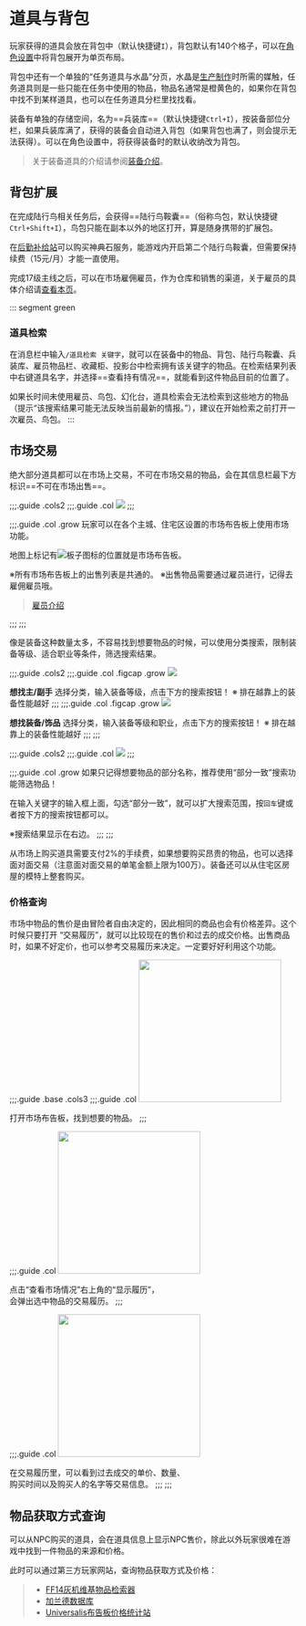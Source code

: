 # 道具与背包
玩家获得的道具会放在背包中（默认快捷键`I`），背包默认有140个格子，可以在[角色设置](/basic/config.md)中将背包展开为单页布局。

背包中还有一个单独的“任务道具与水晶”分页，水晶是[生产制作](/topic/craft.md)时所需的媒触，任务道具则是一些只能在任务中使用的物品，物品名通常是橙黄色的，如果你在背包中找不到某样道具，也可以在任务道具分栏里找找看。

装备有单独的存储空间，名为==兵装库==（默认快捷键`Ctrl+I`），按装备部位分栏，如果兵装库满了，获得的装备会自动进入背包（如果背包也满了，则会提示无法获得）。可以在角色设置中，将获得装备时的默认收纳改为背包。

> 关于装备道具的介绍请参阅[装备介绍](/basic/equip.md)。

## 背包扩展

在完成陆行鸟相关任务<quest name="可靠的搭档" type="plus" />后，会获得==陆行鸟鞍囊==（俗称鸟包，默认快捷键`Ctrl+Shift+I`），鸟包只能在副本以外的地区打开，算是随身携带的扩展包。

在[后勤补给站](https://actff1.web.sdo.com/project/141028dgf/index.html)可以购买神典石服务，能游戏内开启第二个陆行鸟鞍囊，但需要保持续费（15元/月）才能一直使用。

完成17级主线之后，可以在市场雇佣雇员，作为仓库和销售的渠道，关于雇员的具体介绍请[查看本页](/advanced/retainer.md)。

::: segment green
### 道具检索

在消息栏中输入`/道具检索 关键字`，就可以在装备中的物品、背包、陆行鸟鞍囊、兵装库、雇员物品栏、收藏柜、投影台中检索拥有该关键字的物品。在检索结果列表中<i class="xiv mouse-right-button"></i>右键道具名字，并选择==查看持有情况==，就能看到这件物品目前的位置了。

如果长时间未使用雇员、鸟包、幻化台，道具检索会无法检索到这些地方的物品（提示“该搜索结果可能无法反映当前最新的情报。”），建议在开始检索之前打开一次雇员、鸟包。
:::

## 市场交易

绝大部分道具都可以在市场上交易，不可在市场交易的物品，会在其信息栏最下方标识==不可在市场出售==。

;;;.guide .cols2
;;;.guide .col
![](./item.assets/f35410b5737415c85d9beae44b4eedf980bf21.jpg)
;;;

;;;.guide .col .grow
玩家可以在各个主城、住宅区设置的市场布告板上使用市场功能。

地图上标记有<img src="/images/icons/060570.png" class="no-zoom sm-icon" />板子图标的位置就是市场布告板。

※所有市场布告板上的出售列表是共通的。
※出售物品需要通过雇员进行，记得去雇佣雇员哦。

> [雇员介绍](./advanced/retainer.md)

;;;
;;;

像是装备这种数量太多，不容易找到想要物品的时候，可以使用分类搜索，限制装备等级、适合职业等条件，筛选搜索结果。

;;;.guide .cols2
;;;.guide .col .figcap .grow
![](./item.assets/cfbf5694cefe3d4076a13bb9a0ad48584bed86.jpg)

**想找主/副手**
选择分类，输入装备等级，点击下方的搜索按钮！
※ 排在越靠上的装备性能越好
;;;
;;;.guide .col .figcap .grow
![](./item.assets/e8d215cfd8b89fa8784afd19ab03334191ab8c.jpg)

**想找装备/饰品**
选择分类，输入装备等级和职业，点击下方的搜索按钮！
※ 排在越靠上的装备性能越好
;;;
;;;

;;;.guide .cols2
;;;.guide .col
![](./item.assets/bee436efb4acf0180609e1012d413f435f6c56.jpg)
;;;

;;;.guide .col .grow
如果只记得想要物品的部分名称，推荐使用“部分一致”搜索功能筛选物品！

在输入关键字的输入框上面，勾选“部分一致”，就可以扩大搜索范围，按`回车`键或者按下方的搜索按钮都可以。

※搜索结果显示在右边。
;;;
;;;

从市场上购买道具需要支付2%的手续费，如果想要购买昂贵的物品，也可以选择面对面交易（注意面对面交易的单笔金额上限为100万<i class="xiv gil"></i>）。装备还可以从住宅区房屋的模特上整套购买。

### 价格查询

市场中物品的售价是由冒险者自由决定的，因此相同的商品也会有价格差异。这个时候只要打开 “交易履历”，就可以比较现在的售价和过去的成交价格。出售商品时，如果不好定价，也可以参考交易履历来决定。一定要好好利用这个功能。

;;;.guide .base .cols3
;;;.guide .col
<img src="./item.assets/hist1.jpg" width="250px" />

打开市场布告板，找到想要的物品。
;;;

;;;.guide .col
<img src="./item.assets/hist2.jpg" width="250px" />

点击“查看市场情况”右上角的“显示履历”，<br>会弹出选中物品的交易履历。
;;;

;;;.guide .col
<img src="./item.assets/hist3.jpg" width="250px" />

在交易履历里，可以看到过去成交的单价、数量、<br>购买时间以及购买人的名字等交易信息。
;;;
;;;

## 物品获取方式查询

可以从NPC购买的道具，会在道具信息上显示NPC售价，除此以外玩家很难在游戏中找到一件物品的来源和价格。

此时可以通过第三方玩家网站，查询物品获取方式及价格：

> * [FF14灰机维基物品检索器](https://ff14.huijiwiki.com/wiki/ItemSearch)
> * [加兰德数据库](https://garlandtools.cn/db/)
> * [Universalis布告板价格统计站](https://universalis.app/)